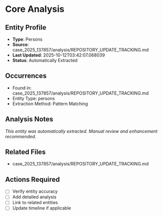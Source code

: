 # Core Analysis

## Entity Profile
- **Type**: Persons
- **Source**: case_2025_137857/analysis/REPOSITORY_UPDATE_TRACKING.md
- **Last Updated**: 2025-10-12T03:42:07.068039
- **Status**: Automatically Extracted

## Occurrences
- Found in: case_2025_137857/analysis/REPOSITORY_UPDATE_TRACKING.md
- Entity Type: persons
- Extraction Method: Pattern Matching

## Analysis Notes
*This entity was automatically extracted. Manual review and enhancement recommended.*

## Related Files
- case_2025_137857/analysis/REPOSITORY_UPDATE_TRACKING.md

## Actions Required
- [ ] Verify entity accuracy
- [ ] Add detailed analysis
- [ ] Link to related entities
- [ ] Update timeline if applicable
